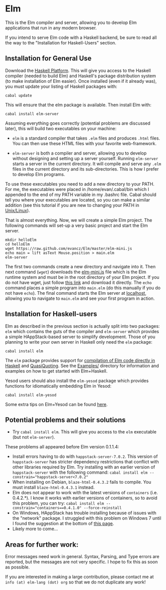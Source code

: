 Elm
===

This is the Elm compiler and server, allowing you to develop Elm applications that run in any modern browser.

If you intend to serve Elm code with a Haskell backend, be sure to read all the way to the "Installation for Haskell-Users" section.


Installation for General Use
----------------------------

Download the [Haskell Platform](http://hackage.haskell.org/platform/). This will give you access to the Haskell compiler (needed to build Elm) and Haskell's package distribution system (to make installation of Elm easier). Once installed (even if it already was), you must update your listing of Haskell packages with:

    cabal update

This will ensure that the elm package is available. Then install Elm with:

    cabal install elm-server

Assuming everything goes correctly (potential problems are discussed later), this will build two executables on your machine:

* `elm` is a standard compiler that takes `.elm` files and produces `.html` files. You can then use these HTML files with your favorite web-framework.

* `elm-server` is both a compiler and server, allowing you to develop without designing and setting up a server yourself. Running `elm-server` starts a server in the current directory. It will compile and serve any `.elm` files in the current directory and its sub-directories. This is how I prefer to develop Elm programs.

To use these executables you need to add a new directory to your PATH. For me, the executables were placed in /home/evan/.cabal/bin which I appended to the end of my PATH variable in my .bashrc file. Cabal should tell you where your executables are located, so you can make a similar addition (see this tutorial if you are new to changing your PATH in [Unix/Linux](http://www.cyberciti.biz/faq/unix-linux-adding-path/)).

That is almost everything. Now, we will create a simple Elm project. The following commands will set-up a very basic project and start the Elm server.

    mkdir helloElm
    cd helloElm
    wget https://raw.github.com/evancz/Elm/master/elm-mini.js
    echo main = lift asText Mouse.position > main.elm
    elm-server

The first two commands create a new directory and navigate into it. Then next command (`wget`) downloads the [elm-mini.js](https://raw.github.com/evancz/Elm/master/elm-mini.js) file which is the Elm runtime system and must be in the root directory of your Elm project. If you do not have wget, just follow [this link](https://raw.github.com/evancz/Elm/master/elm-mini.js) and download it directly. The `echo` command places a simple program into `main.elm` (do this manually if you do not have `echo`). The final command starts the Elm server at [localhost](http://localhost:8000/), allowing you to navigate to `main.elm` and see your first program in action.


Installation for Haskell-users
------------------------------

Elm as described in the previous section is actually split into two packages: `elm` which contains the guts of the compiler and `elm-server` which provides a simple HAppStack-based server to simplify development. Those of you planning to write your own server in Haskell only need the `elm` package:

    cabal install elm

The `elm` package provides support for [compilation of Elm code directly in Haskell](http://hackage.haskell.org/packages/archive/Elm/0.1.2/doc/html/Language-Elm.html) and [QuasiQuoting](http://hackage.haskell.org/packages/archive/Elm/0.1.2/doc/html/Language-Elm-Quasi.html). See the [Examples/](https://github.com/evancz/Elm/tree/master/Examples) directory for information and examples on how to get started with Elm+Haskell.

Yesod users should also install the `elm-yesod` package which provides functions for idiomatically embedding Elm in Yesod:

    cabal install elm-yesod

Some extra tips on Elm+Yesod can be found [here](https://github.com/evancz/Elm/wiki/Elm-with-Yesod:-Getting-Started).

Potential problems and their solutions
--------------------------------------

* Try `cabal install elm`. This will give you access to the `elm` executable (but not `elm-server`).

These problems all appeared before Elm version 0.1.1.4:

* Install errors having to do with `happstack-server-7.0.2`. This version of `happstack-server` has stricter dependency restrictions that conflict with other libraries required by Elm. Try installing with an earlier version of `happstack-server` with the following command: `cabal install elm --constrain="happstack-server<7.0.2"`
* When installing on Debian, `blaze-html-0.4.3.2` fails to compile. You must install `blaze-html-0.4.3.1` instead.
* Elm does not appear to work with the latest versions of `containers` (i.e. 0.4.2.*). I know it works with earlier versions of containers, so to avoid this problem, you can try: `cabal install elm --constrain="containers==0.4.1.0" --force-reinstall`
* On Windows, HAppStack has trouble installing because of issues with the "network" package. I struggled with this problem on Windows 7 until I found the suggestion at the bottom of [this page](http://hackage.haskell.org/trac/ghc/ticket/5159).
* Likely more to come...


Areas for further work:
-----------------------

Error messages need work in general. Syntax, Parsing, and Type errors are reported, but the messages are not very specific. I hope to fix this as soon as possible.

If you are interested in making a large contribution, please contact me at `info (at) elm-lang (dot) org` so that we do not duplicate any work!